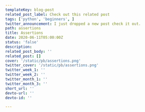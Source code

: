 ```yaml
---
templateKey: blog-post
related_post_label: Check out this related post
tags: ['python', 'beginners', ]
twitter_announcement: I just dropped a new post check it out.
path: assertions
title: Assertions
date: 2020-06-11T05:00:00Z
status: 'false'
description:
related_post_body: ''
related_post: []
cover: '/static/pb/assertions.png'
twitter_cover: '/static/pb/assertions.png'
twitter_week_1: ''
twitter_week_2: ''
twitter_month_1: ''
twitter_month_3: ''
short_url: ''
devto-url: ''
devto-id: ''

---
```


<!--
<p style='text-align: center'>
<a href='https://waylonwalker.com/blog/assertions'>
  <img
    style='width:500px; max-width:80%; margin: auto;'
    src="https://waylonwalker.com/assertions.png"
    alt="Read more from the Assertions article"
  />
  </a>
</p>

-->
